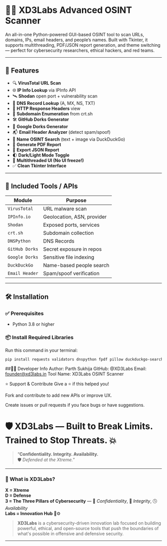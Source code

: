 # 🕵️‍♂️ XD3Labs Advanced OSINT Scanner

An all-in-one Python-powered GUI-based OSINT tool to scan URLs, domains, IPs, email headers, and people’s names. Built with Tkinter, it supports multithreading, PDF/JSON report generation, and theme switching — perfect for cybersecurity researchers, ethical hackers, and red teams.

---

## 🚀 Features

- 🔍 **VirusTotal URL Scan**
- 🌐 **IP Info Lookup** via IPInfo API
- 🛰 **Shodan** open port + vulnerability scan
- 📡 **DNS Record Lookup** (A, MX, NS, TXT)
- 📑 **HTTP Response Headers** view
- 🔎 **Subdomain Enumeration** from crt.sh
- 🛠 **GitHub Dorks Generator**
- 🔐 **Google Dorks Generator**
- 📬 **Email Header Analyzer** (detect spam/spoof)
- 👤 **Name OSINT Search** (text + image via DuckDuckGo)
- 📄 **Generate PDF Report**
- 🧾 **Export JSON Report**
- 🌓 **Dark/Light Mode Toggle**
- 🧵 **Multithreaded UI (No UI freeze!)**
- ✅ **Clean Tkinter Interface**

---

## 🧰 Included Tools / APIs

| Module         | Purpose                        |
|----------------|--------------------------------|
| `VirusTotal`   | URL malware scan               |
| `IPInfo.io`    | Geolocation, ASN, provider     |
| `Shodan`       | Exposed ports, services        |
| `crt.sh`       | Subdomain collection           |
| `DNSPython`    | DNS Records                    |
| `GitHub Dorks` | Secret exposure in repos       |
| `Google Dorks` | Sensitive file indexing        |
| `DuckDuckGo`   | Name-based people search       |
| `Email Header` | Spam/spoof verification        |

---

## 🛠 Installation

### ✅ Prerequisites

- Python 3.8 or higher

### 📦 Install Required Libraries

Run this command in your terminal:

```bash
pip install requests validators dnspython fpdf pillow duckduckgo-search
```

##👨‍💻 Developer Info
Author: Parth Sukhija
GitHub: @XD3Labs
Email: founder@xd3labs.in
Tool Name: XD3Labs OSINT Scanner

⭐️ Support & Contribute
Give a ⭐ if this helped you!

Fork and contribute to add new APIs or improve UX.

Create issues or pull requests if you face bugs or have suggestions.

# 🛡️ XD3Labs — Built to Break Limits. Trained to Stop Threats. 💥

> “**Confidentiality. Integrity. Availability.**  
> 🛡️ *Defended at the Xtreme.*”

---

### 🔰 What is **XD3Labs**?

**X = Xtreme**  
**D = Defense**  
**3 = The Three Pillars of Cybersecurity** — 🧩 *Confidentiality*, 🧪 *Integrity*, 🕓 *Availability*  
**Labs = Innovation Hub** 🧠⚙️

> **XD3Labs** is a cybersecurity-driven innovation lab focused on building powerful, ethical, and open-source tools that push the boundaries of what's possible in offensive and defensive security.

---

